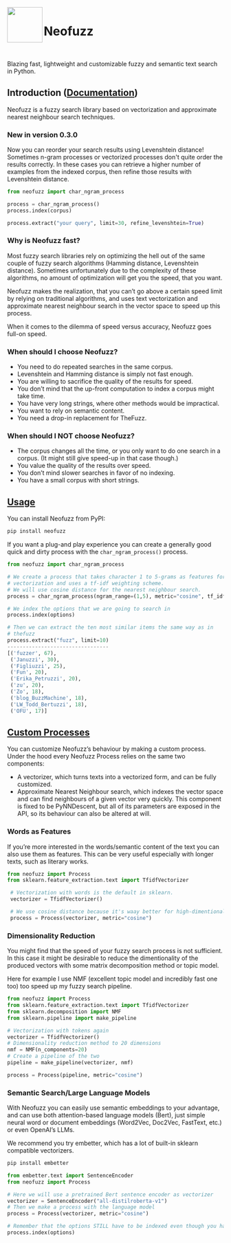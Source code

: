 <img align="left" width="82" height="82" src="docs/_static/logo.svg">

# Neofuzz

<br>

Blazing fast, lightweight and customizable fuzzy and semantic text search in Python.

## Introduction ([Documentation](https://x-tabdeveloping.github.io/neofuzz/))
Neofuzz is a fuzzy search library based on vectorization and approximate nearest neighbour
search techniques.

### New in version 0.3.0
Now you can reorder your search results using Levenshtein distance!
Sometimes n-gram processes or vectorized processes don't quite order the results correctly.
In these cases you can retrieve a higher number of examples from the indexed corpus, then refine those results with Levenshtein distance.

```python
from neofuzz import char_ngram_process

process = char_ngram_process()
process.index(corpus)

process.extract("your query", limit=30, refine_levenshtein=True)
```

### Why is Neofuzz fast?
Most fuzzy search libraries rely on optimizing the hell out of the same couple of fuzzy search algorithms (Hamming distance, Levenshtein distance). Sometimes unfortunately due to the complexity of these algorithms, no amount of optimization will get you the speed, that you want.

Neofuzz makes the realization, that you can’t go above a certain speed limit by relying on traditional algorithms, and uses text vectorization and approximate nearest neighbour search in the vector space to speed up this process.

When it comes to the dilemma of speed versus accuracy, Neofuzz goes full-on speed.

### When should I choose Neofuzz?
 - You need to do repeated searches in the same corpus.
 - Levenshtein and Hamming distance is simply not fast enough.
 - You are willing to sacrifice the quality of the results for speed.
 - You don’t mind that the up-front computation to index a corpus might take time.
 - You have very long strings, where other methods would be impractical.
 - You want to rely on semantic content.
 - You need a drop-in replacement for TheFuzz.

### When should I NOT choose Neofuzz?
 - The corpus changes all the time, or you only want to do one search in a corpus. (It might still give speed-up in that case though.)
 - You value the quality of the results over speed.
 - You don’t mind slower searches in favor of no indexing.
 - You have a small corpus with short strings.

## [Usage](https://x-tabdeveloping.github.io/neofuzz/getting_started.html)

You can install Neofuzz from PyPI:

```bash
pip install neofuzz
```

If you want a plug-and play experience you can create a generally good quick and dirty
process with the `char_ngram_process()` process.

```python
from neofuzz import char_ngram_process

# We create a process that takes character 1 to 5-grams as features for
# vectorization and uses a tf-idf weighting scheme.
# We will use cosine distance for the nearest neighbour search.
process = char_ngram_process(ngram_range=(1,5), metric="cosine", tf_idf=True)

# We index the options that we are going to search in
process.index(options)

# Then we can extract the ten most similar items the same way as in
# thefuzz
process.extract("fuzz", limit=10)
---------------------------------
[('fuzzer', 67),
 ('Januzzi', 30),
 ('Figliuzzi', 25),
 ('Fun', 20),
 ('Erika_Petruzzi', 20),
 ('zu', 20),
 ('Zo', 18),
 ('blog_BuzzMachine', 18),
 ('LW_Todd_Bertuzzi', 18),
 ('OFU', 17)]
```

## [Custom Processes](https://x-tabdeveloping.github.io/neofuzz/custom_vectorizer.html)

You can customize Neofuzz’s behaviour by making a custom process.
Under the hood every Neofuzz Process relies on the same two components:

 - A vectorizer, which turns texts into a vectorized form, and can be fully customized.
 - Approximate Nearest Neighbour search, which indexes the vector space and can find neighbours of a given vector very quickly. This component is fixed to be PyNNDescent, but all of its parameters are exposed in the API, so its behaviour can also be altered at will.

### Words as Features

If you’re more interested in the words/semantic content of the text you can also use them as features. This can be very useful especially with longer texts, such as literary works.

```python
from neofuzz import Process
from sklearn.feature_extraction.text import TfidfVectorizer

 # Vectorization with words is the default in sklearn.
 vectorizer = TfidfVectorizer()

 # We use cosine distance because it's waay better for high-dimentional spaces.
 process = Process(vectorizer, metric="cosine")
```

### Dimensionality Reduction

You might find that the speed of your fuzzy search process is not sufficient. In this case it might be desirable to reduce the dimentionality of the produced vectors with some matrix decomposition method or topic model.

Here for example I use NMF (excellent topic model and incredibly fast one too) too speed up my fuzzy search pipeline.

```python
from neofuzz import Process
from sklearn.feature_extraction.text import TfidfVectorizer
from sklearn.decomposition import NMF
from sklearn.pipeline import make_pipeline

# Vectorization with tokens again
vectorizer = TfidfVectorizer()
# Dimensionality reduction method to 20 dimensions
nmf = NMF(n_components=20)
# Create a pipeline of the two
pipeline = make_pipeline(vectorizer, nmf)

process = Process(pipeline, metric="cosine")
```

### Semantic Search/Large Language Models

With Neofuzz you can easily use semantic embeddings to your advantage, and can use both attention-based language models (Bert), just simple neural word or document embeddings (Word2Vec, Doc2Vec, FastText, etc.) or even OpenAI’s LLMs.

We recommend you try embetter, which has a lot of built-in sklearn compatible vectorizers.
```bash
pip install embetter
```

```python
from embetter.text import SentenceEncoder
from neofuzz import Process

# Here we will use a pretrained Bert sentence encoder as vectorizer
vectorizer = SentenceEncoder("all-distilroberta-v1")
# Then we make a process with the language model
process = Process(vectorizer, metric="cosine")

# Remember that the options STILL have to be indexed even though you have a pretrained vectorizer
process.index(options)
```

